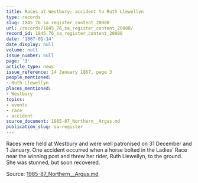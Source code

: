 ```yaml
---
title: Races at Westbury; accident to Ruth Llewellyn
type: records
slug: 1845_76_sa_register_content_20080
url: /records/1845_76_sa_register_content_20080/
record_id: 1845_76_sa_register_content_20080
date: '1867-01-14'
date_display: null
volume: null
issue_number: null
page: '3'
article_type: news
issue_reference: 14 January 1867, page 3
people_mentioned:
- Ruth Llewellyn
places_mentioned:
- Westbury
topics:
- events
- race
- accident
source_document: 1985-87_Northern__Argus.md
publication_slug: sa-register
---
```


Races were held at Westbury and were well patronised on 31 December and 1 January.  One accident occurred when a horse bolted in the Ladies’ Race near the winning post and threw her rider, Ruth Llewellyn, to the ground.  She was stunned, but soon recovered.

Source: [1985-87_Northern__Argus.md](/downloads/markdown/1985-87_Northern__Argus.md)
